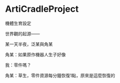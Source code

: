 # ArtiCradleProject
機體生育設定


世界觀的起源——

某一天半夜，泛某與角某

角某：如果原作機器人生子好像

我：零件嗎？

角某：草生，零件資源每分鐘恢復1點，原來是這麼恢復的
